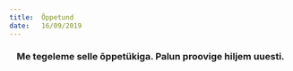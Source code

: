 ```yaml
---
title:  Õppetund
date:   16/09/2019
---
```


### <center>Me tegeleme selle õppetükiga. Palun proovige hiljem uuesti.</center>